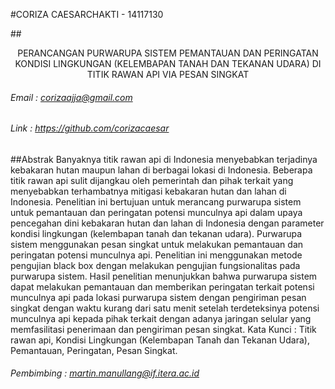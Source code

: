 #CORIZA CAESARCHAKTI - 14117130

##<center>PERANCANGAN PURWARUPA SISTEM PEMANTAUAN DAN PERINGATAN KONDISI LINGKUNGAN (KELEMBAPAN TANAH DAN TEKANAN UDARA) DI TITIK RAWAN API VIA PESAN SINGKAT</center> 

###### Email : corizaajja@gmail.com
###### Link  : <https://github.com/corizacaesar>

##Abstrak
Banyaknya titik rawan api di Indonesia menyebabkan terjadinya kebakaran hutan maupun lahan di berbagai lokasi di Indonesia. Beberapa titik rawan api sulit dijangkau oleh pemerintah dan pihak terkait yang menyebabkan terhambatnya mitigasi kebakaran hutan dan lahan di Indonesia. Penelitian ini bertujuan untuk merancang purwarupa sistem untuk pemantauan dan peringatan potensi munculnya api dalam upaya pencegahan dini kebakaran hutan dan lahan di Indonesia dengan parameter kondisi lingkungan (kelembapan tanah dan tekanan udara). Purwarupa sistem menggunakan pesan singkat untuk melakukan pemantauan dan peringatan potensi munculnya api. Penelitian ini menggunakan metode pengujian black box dengan melakukan pengujian fungsionalitas pada purwarupa sistem. Hasil penelitian menunjukkan bahwa purwarupa sistem dapat melakukan pemantauan dan memberikan peringatan terkait potensi munculnya api pada lokasi purwarupa sistem dengan pengiriman pesan singkat dengan waktu kurang dari satu menit setelah terdeteksinya potensi munculnya api kepada pihak terkait dengan adanya jaringan selular yang memfasilitasi penerimaan dan pengiriman pesan singkat.
Kata Kunci : Titik rawan api, Kondisi Lingkungan (Kelembapan Tanah dan Tekanan Udara), Pemantauan, Peringatan, Pesan Singkat.

###### Pembimbing : martin.manullang@if.itera.ac.id